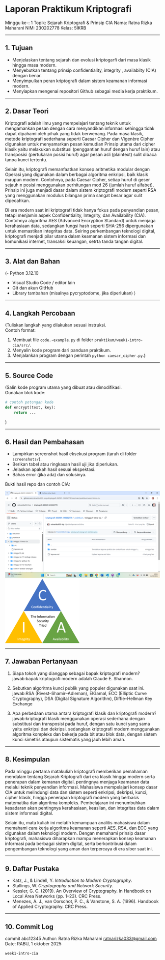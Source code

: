 # Laporan Praktikum Kriptografi
Minggu ke-: 1
Topik: Sejarah Kriptografi & Prinsip CIA
Nama: Ratna Rizka Maharani
NIM: 230202778
Kelas: 5IKRB

---

## 1. Tujuan
- Menjelaskan tentang sejarah dan evolusi kriptogarfi dari masa klasik hingga masa modern.
- Menyebutkan tentang prinsip confidentiality, integrity , availabilty (CIA) dengan benar.
- Menyimpulkan peran kriptografi dalam sistem keamanan informasi modern.
- Menyiapkan mengenai repositori Github sebagai media  kerja praktikum.

---

## 2. Dasar Teori
Kriptografi adalah ilmu yang mempelajari tentang teknik untuk mengamankan pesan dengan cara menyandikan informasi sehingga tidak dapat dipahami oleh pihak yang tidak berwenang. Pada masa klasik, metode kriptografi sederhana seperti Caesar Cipher dan Vigenère Cipher digunakan untuk menyamarkan pesan kemudian Prinsip utama dari cipher klasik yaitu melakukan substitusi (penggantian huruf dengan huruf lain) atau transposisi (pertukaran posisi huruf) agar pesan asli (plaintext) sulit dibaca tanpa kunci tertentu.

Selain itu, kriptografi memanfaatkan konsep aritmetika modular dengan Operasi yang digunakan dalam berbagai algoritma enkripsi, baik klasik maupun modern. Contohnya, pada Caesar Cipher, setiap huruf di geser sejauh n posisi menggunakan perhitungan mod 26 (jumlah huruf alfabet). Prinsip ini juga menjadi dasar dalam sistem kriptografi modern seperti RSA yang menggunakan modulus bilangan prima sangat besar agar sulit dipecahkan.

Di era modern saat ini kriptografi tidak hanya fokus pada penyandian pesan, tetapi menjamin aspek Confidentiality, Integrity, dan Availability (CIA). Contohnya algoritma AES (Advanced Encryption Standard) untuk menjaga kerahasiaan data, sedangkan fungsi hash seperti SHA-256 dipergunakan untuk memastikan integritas data. Seiring perkembangan teknologi digital, kriptografi menjadi pilar utama dalam keamanan sistem informasi dan komunikasi internet, transaksi keuangan, setrta tanda tangan digital.

--- 

## 3. Alat dan Bahan
(- Python 3.12.10 
- Visual Studio Code / editor lain  
- Git dan akun GitHub  
- Library tambahan (misalnya pycryptodome, jika diperlukan)  )

---

## 4. Langkah Percobaan
(Tuliskan langkah yang dilakukan sesuai instruksi.  
Contoh format:
1. Membuat file `code.-example.py` di folder `praktikum/week1-intro-cia/src/`.
2. Menyalin kode program dari panduan praktikum.
3. Menjalankan program dengan perintah `python caesar_cipher.py`.)

---

## 5. Source Code
(Salin kode program utama yang dibuat atau dimodifikasi.  
Gunakan blok kode:

```python
# contoh potongan kode
def encrypt(text, key):
    return ...
```
)

---

## 6. Hasil dan Pembahasan
- Lampirkan screenshot hasil eksekusi program (taruh di folder `screenshots/`).  
- Berikan tabel atau ringkasan hasil uji jika diperlukan.  
- Jelaskan apakah hasil sesuai ekspektasi.  
- Bahas error (jika ada) dan solusinya. 

Bukti hasil repo dan contoh CIA:

![Repo Setup](screenshots/repo_setup.png)
![Contoh CIA](screenshots/cia_example.png)

---

## 7. Jawaban Pertanyaan
1. Siapa tokoh yang dianggap sebagai bapak kriptografi modern? 
jawab:bapak kriptografi modern adalah Claude E. Shannon.

2. Sebutkan algoritma kunci publik yang populer digunakan saat ini.  
jawab:RSA (Rivest–Shamir–Adleman), ElGamal, ECC (Elliptic Curve Cryptography), DSA (Digital Signature Algorithm), Diffie–Hellman Key Exchange

3. Apa perbedaan utama antara kriptografi klasik dan kriptografi modern?  
jawab:kriptografi klasik menggunakan operasi sederhana dengan substitusi dan transposisi pada huruf, dengan satu kunci yang sama yaitu enkripsi dan dekripsi. sedangkan
kriptografi modern menggunakan algoritma kompleks  dan bekerja pada bit atau blok data, dengan sistem kunci simetris ataupun sistematis yang jauh lebih aman.
---

## 8. Kesimpulan
Pada minggu pertama matakuliah kriptografi memberikan pemahaman mendalam tentang Sejarah Kriptografi dari era klasik hingga modern serta penerapan dalam kemanan digital. pentingnya menjaga keamanan data melalui teknik penyandian informasi. Mahasiswa mempelajari konsep dasar CIA untuk melindungi data dan sistem seperti enkripsi, dekripsi, kunci, cipher klasik, hingga penerapan kriptografi modern yang berbasis matematika dan algoritma kompleks. Pembelajaran ini menumbuhkan kesadaran akan pentingnya kerahasiaan, keaslian, dan integritas data dalam sistem informasi digital.

Selain itu, mata kuliah ini melatih kemampuan analitis mahasiswa dalam memahami cara kerja algoritma keamanan seperti AES, RSA, dan ECC yang digunakan dalam teknologi modern. Dengan memahami prinsip dasar kriptografi, mahasiswa diharapkan mampu menerapkan konsep keamanan informasi pada berbagai sistem digital, serta berkontribusi dalam pengembangan teknologi yang aman dan terpercaya di era siber saat ini.

---

## 9. Daftar Pustaka
- Katz, J., & Lindell, Y. *Introduction to Modern Cryptography*.  
- Stallings, W. *Cryptography and Network Security*.  
- Kessler, G. C. (2019). An Overview of Cryptography. In Handbook on Local Area Networks (pp. 1–23). CRC Press.
- Menezes, A. J., van Oorschot, P. C., & Vanstone, S. A. (1996). Handbook of Applied Cryptography. CRC Press.
---

## 10. Commit Log
commit abc12345
Author: Ratna Rizka Maharani <ratnarizka033@gmail.com>
Date:   RABU, 1 oktober 2025

    week1-intro-cia
```
